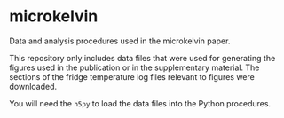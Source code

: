 # microkelvin
Data and analysis procedures used in the microkelvin paper.

This repository only includes data files that were used for generating the figures used in the publication or in the supplementary material. The sections of the fridge temperature log files relevant to figures were downloaded.

You will need the ```h5py``` to load the data files into the Python procedures.
